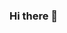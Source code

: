 ### Hi there 👋

<!--
[![Top Langs](https://github-readme-stats.vercel.app/api/top-langs/?username=MrStashley&theme=dracula)](https://github.com/MrStashley)
-->
<!--
**MrStashley/MrStashley** is a ✨ _special_ ✨ repository because its `README.md` (this file) appears on your GitHub profile.

Here are some ideas to get you started:

- 🔭 I’m currently working on ...
- 🌱 I’m currently learning ...
- 👯 I’m looking to collaborate on ...
- 🤔 I’m looking for help with ...
- 💬 Ask me about ...
- 📫 How to reach me: ...
- 😄 Pronouns: ...
- ⚡ Fun fact: ...
-->
